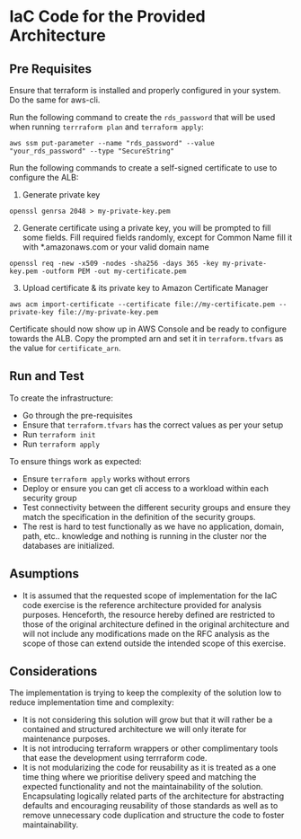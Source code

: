 # IaC Code for the Provided Architecture

## Pre Requisites

Ensure that terraform is installed and properly configured in your system. Do the same for aws-cli.

Run the following command to create the `rds_password` that will be used when running `terrraform plan` and `terraform apply`:

```shell
aws ssm put-parameter --name "rds_password" --value "your_rds_password" --type "SecureString"
```

Run the following commands to create a self-signed certificate to use to configure the ALB:

1. Generate private key

```shell
openssl genrsa 2048 > my-private-key.pem
```

2. Generate certificate using a private key, you will be prompted to fill some fields. Fill required fields randomly, except for Common Name fill it with *.amazonaws.com or your valid domain name

```shell
openssl req -new -x509 -nodes -sha256 -days 365 -key my-private-key.pem -outform PEM -out my-certificate.pem
```

3. Upload certificate & its private key to Amazon Certificate Manager

```shell
aws acm import-certificate --certificate file://my-certificate.pem --private-key file://my-private-key.pem
```

Certificate should now show up in AWS Console and be ready to configure towards the ALB. Copy the prompted arn and set it in `terraform.tfvars` as the value for `certificate_arn`.

## Run and Test

To create the infrastructure:

- Go through the pre-requisites
- Ensure that `terraform.tfvars` has the correct values as per your setup
- Run `terraform init`
- Run `terraform apply`

To ensure things work as expected:

- Ensure `terraform apply` works without errors
- Deploy or ensure you can get cli access to a workload within each security group
- Test connectivity between the different security groups and ensure they match the specification in the definition of the security groups.
- The rest is hard to test functionally as we have no application, domain, path, etc.. knowledge and nothing is running in the cluster nor the databases are initialized.

## Asumptions

- It is assumed that the requested scope of implementation for the IaC code exercise is the reference architecture provided for analysis purposes. Henceforth, the resource hereby defined are restricted to those of the original architecture defined in the original architecture and will not include any modifications made on the RFC analysis as the scope of those can extend outside the intended scope of this exercise.

## Considerations

The implementation is trying to keep the complexity of the solution low to reduce implementation time and complexity:
- It is not considering this solution will grow but that it will rather be a contained and structured architecture we will only iterate for maintenance purposes.
- It is not introducing terraform wrappers or other complimentary tools that ease the development using terrraform code.
- It is not modularizing the code for reusability as it is treated as a one time thing where we prioritise delivery speed and matching the expected functionality and not the maintainability of the solution. Encapsulating logically related parts of the architecture for abstracting defaults and encouraging reusability of those standards as well as to remove unnecessary code duplication and structure the code to foster maintainability.